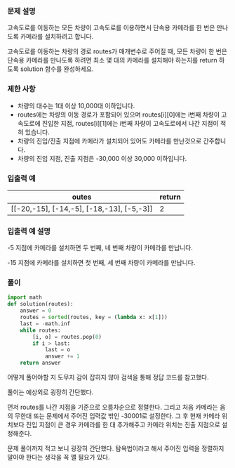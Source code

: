 ### 문제 설명

고속도로를 이동하는 모든 차량이 고속도로를 이용하면서 단속용 카메라를 한 번은 만나도록 카메라를 설치하려고 합니다.

고속도로를 이동하는 차량의 경로 routes가 매개변수로 주어질 때, 모든 차량이 한 번은 단속용 카메라를 만나도록 하려면 최소 몇 대의 카메라를 설치해야 하는지를 return 하도록 solution 함수를 완성하세요.



### 제한 사항

- 차량의 대수는 1대 이상 10,000대 이하입니다.
- routes에는 차량의 이동 경로가 포함되어 있으며 routes[i][0]에는 i번째 차량이 고속도로에 진입한 지점, routes[i][1]에는 i번째 차량이 고속도로에서 나간 지점이 적혀 있습니다.
- 차량의 진입/진출 지점에 카메라가 설치되어 있어도 카메라를 만난것으로 간주합니다.
- 차량의 진입 지점, 진출 지점은 -30,000 이상 30,000 이하입니다.



### 입출력 예

| outes                                     | return |
| ----------------------------------------- | ------ |
| [[-20,-15], [-14,-5], [-18,-13], [-5,-3]] | 2      |



### 입출력 예 설명

-5 지점에 카메라를 설치하면 두 번째, 네 번째 차량이 카메라를 만납니다.

-15 지점에 카메라를 설치하면 첫 번째, 세 번째 차량이 카메라를 만납니다.



### 풀이

```python
import math
def solution(routes):
    answer = 0
    routes = sorted(routes, key = (lambda x: x[1]))
    last = -math.inf
    while routes:
        [i, o] = routes.pop(0)
        if i > last:
            last = o
            answer += 1
    return answer
```

어떻게 풀어야할 지 도무지 감이 잡히지 않아 검색을 통해 정답 코드를 참고했다.

풀이는 예상외로 굉장히 간단했다. 

먼저 routes를 나간 지점을 기준으로 오름차순으로 정렬한다. 그리고 처음 카메라는 음의 무한대 또는 문제에서 주어진 입력값 밖인 -30001로 설정한다. 그 후 현재 카메라 위치보다 진입 지점이 큰 경우 카메라를 한 대 추가해주고 카메라 위치는 진출 지점으로 설정해준다.

문제 풀이까지 적고 보니 굉장히 간단했다. 탐욕법이라고 해서 주어진 입력을 정렬하지 말아야 한다는 생각을 꼭 깰 필요가 있다.
